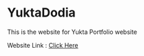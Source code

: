# YuktaDodia
This is the website for Yukta Portfolio website

Website Link : [Click Here](https://YuktaDodia.co)
